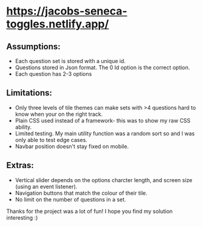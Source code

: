 # https://jacobs-seneca-toggles.netlify.app/

## Assumptions: 

- Each question set is stored with a unique id.
- Questions stored in Json format. The 0 Id option is the correct option.
- Each question has 2-3 options

## Limitations:
- Only three levels of tile themes can make sets with >4 questions hard to know when your on the right track.
- Plain CSS used instead of a framework- this was to show my raw CSS ability.
- Limited testing. My main utility function was a random sort so and I was only able to test edge cases. 
- Navbar position doesn't stay fixed on mobile.

## Extras:
- Vertical slider depends on the options charcter length, and screen size (using an event listener).
- Navigation buttons that match the colour of their tile.
- No limit on the number of questions in a set. 


Thanks for the project was a lot of fun! I hope you find my solution interesting :)

